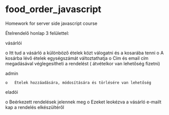 # food_order_javascript
Homework for server side javascript course

Ételrendelő honlap 3 felülettel:

  vásárlói
  
  o	Itt tud a vásárló a különböző ételek közt válogatni és a kosarába tenni
  o	A kosárba lévő ételek egységszámát változtathatja
  o	Cím és email cím megadásával véglegesítheti a rendelést ( átvételkor van lehetőség fizetni)
  
  admin
  
    o	Ételek hozzáadására, módosítására és törlésére van lehetőség 
    
  eladói
  
  o	Beérkezett rendelések jelennek meg
  o Ezeket leokézva a vásárló e-mailt kap a rendelés elkészültéről
